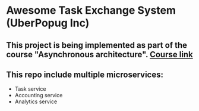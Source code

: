 # Awesome Task Exchange System (UberPopug Inc) 

## This project is being implemented as part of the course "Asynchronous architecture". [Course link](https://education.borshev.com/architecture)

## This repo include multiple microservices:
* Task service
* Accounting service 
* Analytics service
